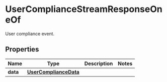 

# UserComplianceStreamResponseOneOf

User compliance event.

## Properties

| Name | Type | Description | Notes |
|------------ | ------------- | ------------- | -------------|
|**data** | [**UserComplianceData**](UserComplianceData.md) |  |  |



